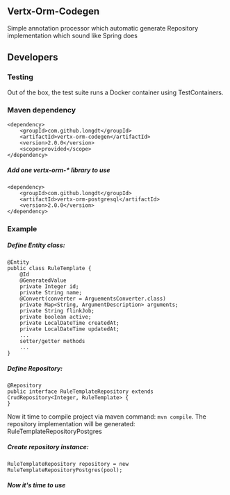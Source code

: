 ## Vertx-Orm-Codegen
Simple annotation processor which automatic generate Repository implementation which sound like Spring does
## Developers
### Testing
Out of the box, the test suite runs a Docker container using TestContainers.
### Maven dependency
```
<dependency>
    <groupId>com.github.longdt</groupId>
    <artifactId>vertx-orm-codegen</artifactId>
    <version>2.0.0</version>
    <scope>provided</scope>
</dependency>
```
##### Add one vertx-orm-* library to use
```
<dependency>
    <groupId>com.github.longdt</groupId>
    <artifactId>vertx-orm-postgresql</artifactId>
    <version>2.0.0</version>
</dependency>
```
### Example
##### Define Entity class:

```
@Entity
public class RuleTemplate {
    @Id
    @GeneratedValue
    private Integer id;
    private String name;
    @Convert(converter = ArguementsConverter.class)
    private Map<String, ArgumentDescription> arguments;
    private String flinkJob;
    private boolean active;
    private LocalDateTime createdAt;
    private LocalDateTime updatedAt;
    ...
    setter/getter methods
    ...
}
```
##### Define Repository:
```
@Repository
public interface RuleTemplateRepository extends CrudRepository<Integer, RuleTemplate> {
}
```
Now it time to compile project via maven command: `mvn compile`.
The repository implementation will be generated: RuleTemplateRepositoryPostgres
##### Create repository instance:
```
RuleTemplateRepository repository = new RuleTemplateRepositoryPostgres(pool);
```
##### Now it's time to use
